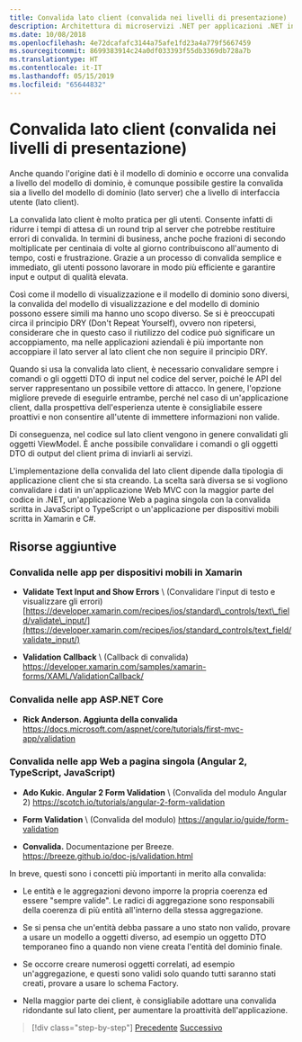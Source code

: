 ```yaml
---
title: Convalida lato client (convalida nei livelli di presentazione)
description: Architettura di microservizi .NET per applicazioni .NET in contenitori | Panoramica dei concetti chiave delle convalide lato client.
ms.date: 10/08/2018
ms.openlocfilehash: 4e72dcafafc3144a75afe1fd23a4a779f5667459
ms.sourcegitcommit: 8699383914c24a0df033393f55db3369db728a7b
ms.translationtype: HT
ms.contentlocale: it-IT
ms.lasthandoff: 05/15/2019
ms.locfileid: "65644832"
---
```

# <a name="client-side-validation-validation-in-the-presentation-layers"></a>Convalida lato client (convalida nei livelli di presentazione)

Anche quando l'origine dati è il modello di dominio e occorre una convalida a livello del modello di dominio, è comunque possibile gestire la convalida sia a livello del modello di dominio (lato server) che a livello di interfaccia utente (lato client).

La convalida lato client è molto pratica per gli utenti. Consente infatti di ridurre i tempi di attesa di un round trip al server che potrebbe restituire errori di convalida. In termini di business, anche poche frazioni di secondo moltiplicate per centinaia di volte al giorno contribuiscono all'aumento di tempo, costi e frustrazione. Grazie a un processo di convalida semplice e immediato, gli utenti possono lavorare in modo più efficiente e garantire input e output di qualità elevata.

Così come il modello di visualizzazione e il modello di dominio sono diversi, la convalida del modello di visualizzazione e del modello di dominio possono essere simili ma hanno uno scopo diverso. Se si è preoccupati circa il principio DRY (Don't Repeat Yourself), ovvero non ripetersi, considerare che in questo caso il riutilizzo del codice può significare un accoppiamento, ma nelle applicazioni aziendali è più importante non accoppiare il lato server al lato client che non seguire il principio DRY.

Quando si usa la convalida lato client, è necessario convalidare sempre i comandi o gli oggetti DTO di input nel codice del server, poiché le API del server rappresentano un possibile vettore di attacco. In genere, l'opzione migliore prevede di eseguirle entrambe, perché nel caso di un'applicazione client, dalla prospettiva dell'esperienza utente è consigliabile essere proattivi e non consentire all'utente di immettere informazioni non valide.

Di conseguenza, nel codice sul lato client vengono in genere convalidati gli oggetti ViewModel. È anche possibile convalidare i comandi o gli oggetti DTO di output del client prima di inviarli ai servizi.

L'implementazione della convalida del lato client dipende dalla tipologia di applicazione client che si sta creando. La scelta sarà diversa se si vogliono convalidare i dati in un'applicazione Web MVC con la maggior parte del codice in .NET, un'applicazione Web a pagina singola con la convalida scritta in JavaScript o TypeScript o un'applicazione per dispositivi mobili scritta in Xamarin e C#.

## <a name="additional-resources"></a>Risorse aggiuntive

### <a name="validation-in-xamarin-mobile-apps"></a>Convalida nelle app per dispositivi mobili in Xamarin

- **Validate Text Input and Show Errors** \ (Convalidare l'input di testo e visualizzare gli errori)
  [https://developer.xamarin.com/recipes/ios/standard\_controls/text\_field/validate\_input/](https://developer.xamarin.com/recipes/ios/standard_controls/text_field/validate_input/)

- **Validation Callback** \ (Callback di convalida)
  <https://developer.xamarin.com/samples/xamarin-forms/XAML/ValidationCallback/>

### <a name="validation-in-aspnet-core-apps"></a>Convalida nelle app ASP.NET Core

- **Rick Anderson. Aggiunta della convalida** \
  <https://docs.microsoft.com/aspnet/core/tutorials/first-mvc-app/validation>

### <a name="validation-in-spa-web-apps-angular-2-typescript-javascript"></a>Convalida nelle app Web a pagina singola (Angular 2, TypeScript, JavaScript)

- **Ado Kukic. Angular 2 Form Validation** \ (Convalida del modulo Angular 2)
  <https://scotch.io/tutorials/angular-2-form-validation>

- **Form Validation** \ (Convalida del modulo)
  <https://angular.io/guide/form-validation>

- **Convalida.** Documentazione per Breeze. \
  <https://breeze.github.io/doc-js/validation.html>

In breve, questi sono i concetti più importanti in merito alla convalida:

- Le entità e le aggregazioni devono imporre la propria coerenza ed essere "sempre valide". Le radici di aggregazione sono responsabili della coerenza di più entità all'interno della stessa aggregazione.

- Se si pensa che un'entità debba passare a uno stato non valido, provare a usare un modello a oggetti diverso, ad esempio un oggetto DTO temporaneo fino a quando non viene creata l'entità del dominio finale.

- Se occorre creare numerosi oggetti correlati, ad esempio un'aggregazione, e questi sono validi solo quando tutti saranno stati creati, provare a usare lo schema Factory.

- Nella maggior parte dei client, è consigliabile adottare una convalida ridondante sul lato client, per aumentare la proattività dell'applicazione.

>[!div class="step-by-step"]
>[Precedente](domain-model-layer-validations.md)
>[Successivo](domain-events-design-implementation.md)
